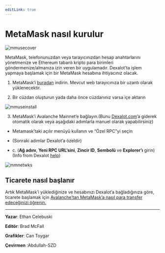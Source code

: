 ```yaml
---
editLink: true
---
```


# MetaMask nasıl kurulur

![mmusecover](/images/metamaskuse/mmusecover.png)

MetaMask, telefonunuzdan veya tarayıcınızdan hesap anahtarlarını yönetmenize ve Ethereum tabanlı kripto para birimleri göndermenize/almanıza izin veren bir uygulamadır. Dexalot’ta işlem yapmaya başlamak için bir MetaMask hesabına ihtiyacınız olacak.

<YouTube id="8V7r3vIm_Pc" />

1. MetaMask’i [buradan](https://metamask.io/) indirin. Mevcut web tarayıcınıza bir uzantı olarak yüklenecektir.

2. Bir cüzdan oluşturun yada daha önce cüzdanınız varsa içe aktarın


![mmuseinstall](/images/metamaskuse/mmuseinstall.png)

3. MetaMask’i Avalanche Mainnet’e bağlayın.(Bunu [Dexalot.com](https://dexalot.com/)’a giderek otomatik olarak veya aşağıdaki adımlarla manuel olarak yapabilirsiniz)

* Metamask’taki açılır menüyü kullanın ve “Özel RPC”yi seçin

* (Sonraki adımlar Dexalot’a özeldir)

* c. (**Ağ adını**, **Yeni RPC URL’sini**, **Zincir ID**, **Sembolü** ve **Explorer’ı** girin)
(Info from Dexalot [help](https://app.dexalot.com/help))

![mmnetwks](/images/metamaskuse/mmnetwks.png)

## Ticarete nasıl başlanır

Artık MetaMask’i yüklediğinize ve hesabınızı Dexalot’a bağladığınıza göre, ticarete başlamak için [Avalanche’tan MetaMask’a nasıl para transfer edeceğinizi öğrenin.](https://medium.com/dexalot/transfers-between-your-avalanche-and-metamask-wallets-60f226abf3e4)

---

**Yazar**: Ethan Celebuski

**Editör**: Brad McFall

**Grafikler**: Can Toygar

**Çevirmen** :Abdullah-SZD
